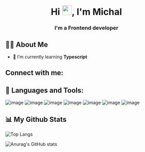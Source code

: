 <h1 align="center">Hi <img src="https://raw.githubusercontent.com/MartinHeinz/MartinHeinz/master/wave.gif" width="30px">, I'm Michal</h1>
<h3 align="center">I'm a Frontend developer</h3>

## 🙋‍♂️ About Me
- 🌱 I’m currently learning **Typescript**

## Connect with me:

## 🚀 Languages and Tools:
![image](https://img.shields.io/badge/HTML5-E34F26?style=for-the-badge&logo=html5&logoColor=white)
![image](https://img.shields.io/badge/CSS3-1572B6?style=for-the-badge&logo=css3&logoColor=white)
![image](https://img.shields.io/badge/Sass-CC6699?style=for-the-badge&logo=sass&logoColor=white)
![image](https://img.shields.io/badge/Bootstrap-563D7C?style=for-the-badge&logo=bootstrap&logoColor=white)
![image](https://img.shields.io/badge/JavaScript-323330?style=for-the-badge&logo=javascript&logoColor=F7DF1E)
![image](https://img.shields.io/badge/TypeScript-007ACC?style=for-the-badge&logo=typescript&logoColor=white)
![image](https://img.shields.io/badge/React-20232A?style=for-the-badge&logo=react&logoColor=61DAFB)

## 📊 My Github Stats


![Top Langs](https://github-readme-stats.vercel.app/api/top-langs/?username=TenMichal&layout=compact&theme=dracula)

![Anurag's GitHub stats](https://github-readme-stats.vercel.app/api?username=TenMichal&show_icons=true&theme=dracula)